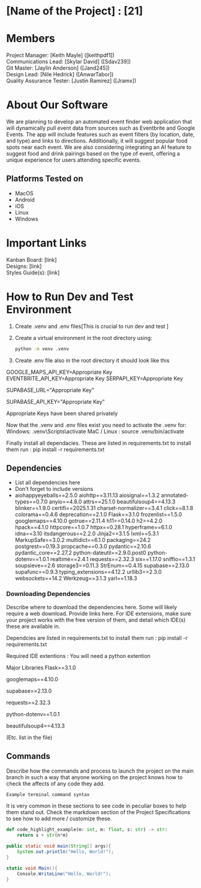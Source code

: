 # [Name of the Project] : [21]
# Members
Project Manager: [Keith Mayle] ([keithpdf1])\
Communications Lead: [Skylar David] ([Sdav239])\
Git Master: [Jaylin Anderson] ([Jand245])\
Design Lead: [Nile Hedrick] ([AnwarTabor])\
Quality Assurance Tester: [Justin Ramirez] ([Jramx])

# About Our Software

We are planning to develop an automated event finder web application that will dynamically pull event data from sources such as Eventbrite and Google Events. The app will include features such as event filters (by location, date, and type) and links to directions. Additionally, it will suggest popular food spots near each event.
We are also considering integrating an AI feature to suggest food and drink pairings based on the type of event, offering a unique experience for users attending specific events.

## Platforms Tested on
- MacOS
- Android
- iOS
- Linux
- Windows
# Important Links
Kanban Board: [link]\
Designs: [link]\
Styles Guide(s): [link]

# How to Run Dev and Test Environment
1) Create .venv and .env files[This is crucial to run dev and test ]
   
2) Create a virtual environment in the root directory using:
   ```bash
   python -m venv .venv

 3) Create .env file also in the root directory it should look like this
    
GOOGLE_MAPS_API_KEY=Appropriate Key
EVENTBRITE_API_KEY=Appropriate Key
SERPAPI_KEY=Appropriate Key

SUPABASE_URL="Appropriate Key"

SUPABASE_API_KEY="Appropriate Key"

Appropriate Keys have been shared privately

Now that the .venv and .env files exist you need to activate the .venv
for:
Windows: .venv\Scripts\activate
MaC / Linux : source .venv/bin/activate

Finally install all dependacies. These are listed in requirements.txt
to install them run : pip install -r requirements.txt
    


## Dependencies
- List all dependencies here
- Don't forget to include versions
- aiohappyeyeballs==2.5.0
aiohttp==3.11.13
aiosignal==1.3.2
annotated-types==0.7.0
anyio==4.8.0
attrs==25.1.0
beautifulsoup4==4.13.3
blinker==1.9.0
certifi==2025.1.31
charset-normalizer==3.4.1
click==8.1.8
colorama==0.4.6
deprecation==2.1.0
Flask==3.1.0
frozenlist==1.5.0
googlemaps==4.10.0
gotrue==2.11.4
h11==0.14.0
h2==4.2.0
hpack==4.1.0
httpcore==1.0.7
httpx==0.28.1
hyperframe==6.1.0
idna==3.10
itsdangerous==2.2.0
Jinja2==3.1.5
lxml==5.3.1
MarkupSafe==3.0.2
multidict==6.1.0
packaging==24.2
postgrest==0.19.3
propcache==0.3.0
pydantic==2.10.6
pydantic_core==2.27.2
python-dateutil==2.9.0.post0
python-dotenv==1.0.1
realtime==2.4.1
requests==2.32.3
six==1.17.0
sniffio==1.3.1
soupsieve==2.6
storage3==0.11.3
StrEnum==0.4.15
supabase==2.13.0
supafunc==0.9.3
typing_extensions==4.12.2
urllib3==2.3.0
websockets==14.2
Werkzeug==3.1.3
yarl==1.18.3

### Downloading Dependencies
Describe where to download the dependencies here. Some will likely require a web download. Provide links here. For IDE extensions, make sure your project works with the free version of them, and detail which IDE(s) these are available in.

Dependcies are listed in requirements.txt
to install them run : pip install -r requirements.txt

Required IDE extentions : You will need a python extention

Major Libraries
Flask==3.1.0

googlemaps==4.10.0

supabase==2.13.0

requests==2.32.3

python-dotenv==1.0.1

beautifulsoup4==4.13.3

(Etc. list in the file)

## Commands
Describe how the commands and process to launch the project on the main branch in such a way that anyone working on the project knows how to check the affects of any code they add.

```sh
Example terminal command syntax
```

It is very common in these sections to see code in peculiar boxes to help them stand out. Check the markdown section of the Project Specifications to see how to add more / customize these.

```python
def code_highlight_example(m: int, m: float, s: str) -> str:
	return s + str(n*m)
```

```java
public static void main(String[] args){
	System.out.println("Hello, World!");
}
```

```c#
static void Main(){
	Console.WriteLine("Hello, World!");
}
```
